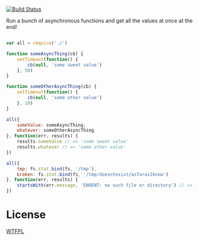 [![Build Status](https://travis-ci.org/TehShrike/async-all.svg)](https://travis-ci.org/TehShrike/async-all)

Run a bunch of asynchronous functions and get all the values at once  at the end!

<!-- js

var fs = require('fs')

function startsWith(haystack, needle) {
	return haystack.indexOf(needle) === 0
}

-->

```js

var all = require('./')

function someAsyncThing(cb) {
	setTimeout(function() {
		cb(null, 'some sweet value')
	}, 50)
}

function someOtherAsyncThing(cb) {
	setTimeout(function() {
		cb(null, 'some other value')
	}, 10)
}

all({
	someValue: someAsyncThing,
	whatever: someOtherAsyncThing
}, function(err, results) {
	results.someValue // => 'some sweet value'
	results.whatever // => 'some other value'
})

all({
	tmp: fs.stat.bind(fs, '/tmp'),
	broken: fs.stat.bind(fs, '/tmp/doesntexist/asfarasIknow')
}, function(err, results) {
	startsWith(err.message, 'ENOENT: no such file or directory') // => true
})

```


# License

[WTFPL](http://wtfpl2.com)
